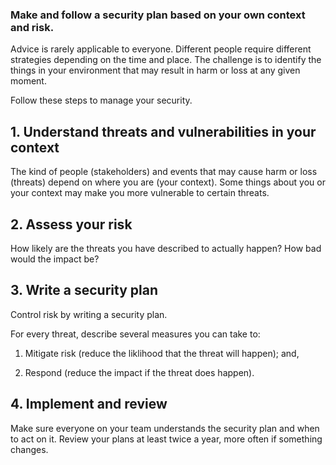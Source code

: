 [Title]: # (Managing security)
[Order]: # (1)

### Make and follow a security plan based on your own context and risk. 

Advice is rarely applicable to everyone. Different people require different strategies depending on the time and place. The challenge is to identify the things in your environment that may result in harm or loss at any given moment. 

Follow these steps to manage your security. 

## 1. Understand threats and vulnerabilities in your context

The kind of people (stakeholders) and events that may cause harm or loss (threats) depend on where you are (your context). Some things about you or your context may make you more vulnerable to certain threats.   

## 2. Assess your risk

How likely are the threats you have described to actually happen? How bad would the impact be?  

## 3. Write a security plan

Control risk by writing a security plan.  

For every threat, describe several measures you can take to: 

1. Mitigate risk (reduce the liklihood that the threat will happen); and,

2. Respond (reduce the impact if the threat does happen).  

## 4. Implement and review 

Make sure everyone on your team understands the security plan and when to act on it. Review your plans at least twice a year, more often if something changes.
